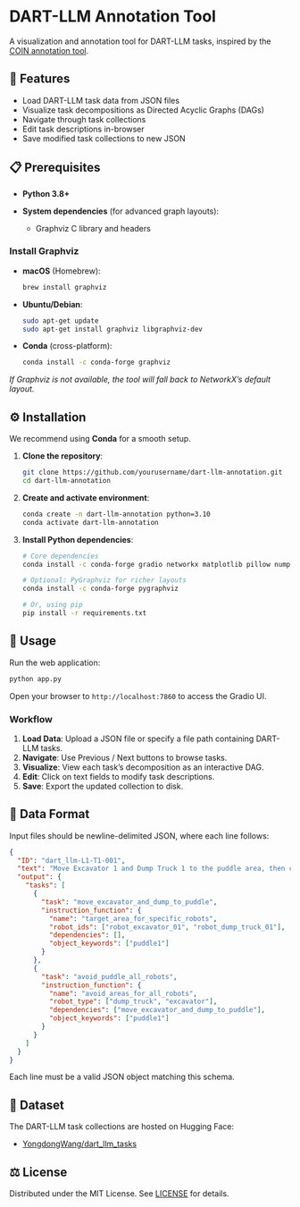 # DART-LLM Annotation Tool

A visualization and annotation tool for DART-LLM tasks, inspired by the [COIN annotation tool](https://github.com/coin-dataset/annotation-tool).

## 🔧 Features

* Load DART-LLM task data from JSON files
* Visualize task decompositions as Directed Acyclic Graphs (DAGs)
* Navigate through task collections
* Edit task descriptions in-browser
* Save modified task collections to new JSON

## 📋 Prerequisites

* **Python 3.8+**
* **System dependencies** (for advanced graph layouts):

  * Graphviz C library and headers

### Install Graphviz

* **macOS** (Homebrew):

  ```bash
  brew install graphviz
  ```

* **Ubuntu/Debian**:

  ```bash
  sudo apt-get update
  sudo apt-get install graphviz libgraphviz-dev
  ```

* **Conda** (cross-platform):

  ```bash
  conda install -c conda-forge graphviz
  ```

*If Graphviz is not available, the tool will fall back to NetworkX’s default layout.*

## ⚙️ Installation

We recommend using **Conda** for a smooth setup.

1. **Clone the repository**:

   ```bash
   git clone https://github.com/yourusername/dart-llm-annotation.git
   cd dart-llm-annotation
   ```

2. **Create and activate environment**:

   ```bash
   conda create -n dart-llm-annotation python=3.10
   conda activate dart-llm-annotation
   ```

3. **Install Python dependencies**:

   ```bash
   # Core dependencies
   conda install -c conda-forge gradio networkx matplotlib pillow numpy

   # Optional: PyGraphviz for richer layouts
   conda install -c conda-forge pygraphviz

   # Or, using pip
   pip install -r requirements.txt
   ```

## 🚀 Usage

Run the web application:

```bash
python app.py
```

Open your browser to `http://localhost:7860` to access the Gradio UI.

### Workflow

1. **Load Data**: Upload a JSON file or specify a file path containing DART-LLM tasks.
2. **Navigate**: Use Previous / Next buttons to browse tasks.
3. **Visualize**: View each task’s decomposition as an interactive DAG.
4. **Edit**: Click on text fields to modify task descriptions.
5. **Save**: Export the updated collection to disk.

## 📂 Data Format

Input files should be newline-delimited JSON, where each line follows:

```json
{
  "ID": "dart_llm-L1-T1-001",
  "text": "Move Excavator 1 and Dump Truck 1 to the puddle area, then command all robots to avoid the puddle.",
  "output": {
    "tasks": [
      {
        "task": "move_excavator_and_dump_to_puddle",
        "instruction_function": {
          "name": "target_area_for_specific_robots",
          "robot_ids": ["robot_excavator_01", "robot_dump_truck_01"],
          "dependencies": [],
          "object_keywords": ["puddle1"]
        }
      },
      {
        "task": "avoid_puddle_all_robots",
        "instruction_function": {
          "name": "avoid_areas_for_all_robots",
          "robot_type": ["dump_truck", "excavator"],
          "dependencies": ["move_excavator_and_dump_to_puddle"],
          "object_keywords": ["puddle1"]
        }
      }
    ]
  }
}
```

Each line must be a valid JSON object matching this schema.

## 🔗 Dataset

The DART-LLM task collections are hosted on Hugging Face:

* [YongdongWang/dart\_llm\_tasks](https://huggingface.co/datasets/YongdongWang/dart_llm_tasks)

## ⚖️ License

Distributed under the MIT License. See [LICENSE](LICENSE) for details.

